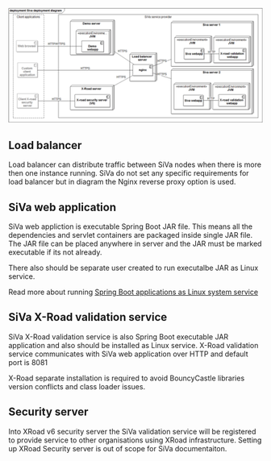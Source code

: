 <!--# Deployment view-->

![SiVa Deployment view](../img/siva/uml_siva_deployment_diagram.png)

## Load balancer

Load balancer can distribute traffic between SiVa nodes when there is more then one instance running.
SiVa do not set any specific requirements for load balancer but in diagram the Nginx reverse proxy option is used.

## SiVa web application

SiVa web appliction is executable Spring Boot JAR file. This means all the dependencies and servlet containers are
packaged inside single JAR file. The JAR file can be placed anywhere in server and the JAR must be marked executable
if its not already.

There also should be separate user created to run executalbe JAR as Linux service.

Read more about running
[Spring Boot applications as Linux system service](https://docs.spring.io/spring-boot/docs/current/reference/html/deployment-install.html#deployment-service)

## SiVa X-Road validation service

SiVa X-Road validation service is also Spring Boot executable JAR application and also should be installed as Linux
service. X-Road validation service communicates with SiVa web application over HTTP and default port is 8081

X-Road separate installation is required to avoid BouncyCastle libraries version conflicts and class loader
issues.

## Security server

Into XRoad v6 security server the SiVa validation service will be registered to provide service to other organisations
using XRoad infrastructure. Setting up XRoad Security server is out of scope for SiVa documentaiton.


